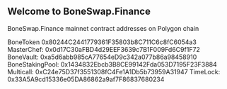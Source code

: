 ## Welcome to BoneSwap.Finance

BoneSwap.Finance mainnet contract addresses on Polygon chain

BoneToken 0x80244C2441779361F35803b8C711C6c8fC6054a3
MasterChef: 0x0d17C30aFBD4d29EEF3639c7B1F009Fd6C9f1F72
BoneVault: 0xa5d6abb985cA77654eD9c342a077b86a98458910
BoneStakingPool: 0x1434832Ebcb3B8CE99142Fda053D7195F23F3884
Multicall: 0xC24e75D37f3551308fC4Fe1A1Db5b73959A31947
TimeLock: 0x33A5A9cd15336e05DA86862a9af7F86837680234

